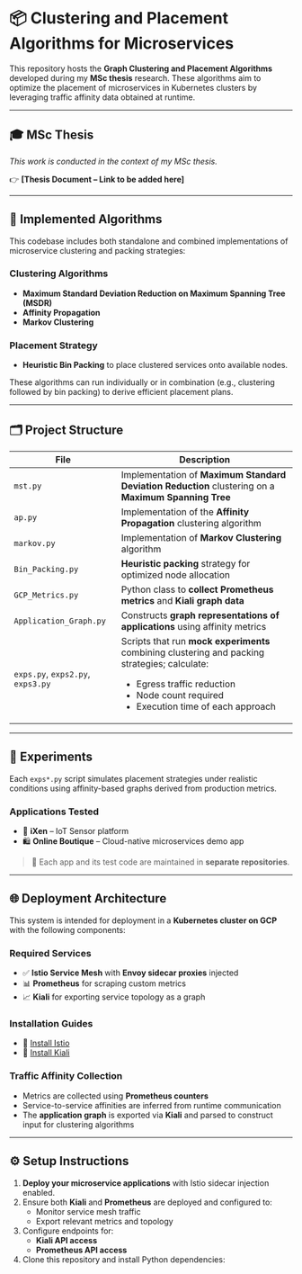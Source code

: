 # 📦 Clustering and Placement Algorithms for Microservices

This repository hosts the **Graph Clustering and Placement Algorithms** developed during my **MSc thesis** research. These algorithms aim to optimize the placement of microservices in Kubernetes clusters by leveraging traffic affinity data obtained at runtime.

---

## 🎓 MSc Thesis

_This work is conducted in the context of my MSc thesis._

👉 **[Thesis Document – Link to be added here]**

---

## 🧠 Implemented Algorithms

This codebase includes both standalone and combined implementations of microservice clustering and packing strategies:

### Clustering Algorithms
- **Maximum Standard Deviation Reduction on Maximum Spanning Tree (MSDR)**
- **Affinity Propagation**
- **Markov Clustering**

### Placement Strategy
- **Heuristic Bin Packing** to place clustered services onto available nodes.

These algorithms can run individually or in combination (e.g., clustering followed by bin packing) to derive efficient placement plans.

---

## 🗂️ Project Structure

| File | Description |
|------|-------------|
| `mst.py` | Implementation of **Maximum Standard Deviation Reduction** clustering on a **Maximum Spanning Tree** |
| `ap.py` | Implementation of the **Affinity Propagation** clustering algorithm |
| `markov.py` | Implementation of **Markov Clustering** algorithm |
| `Bin_Packing.py` | **Heuristic packing** strategy for optimized node allocation |
| `GCP_Metrics.py` | Python class to **collect Prometheus metrics** and **Kiali graph data** |
| `Application_Graph.py` | Constructs **graph representations of applications** using affinity metrics |
| `exps.py`, `exps2.py`, `exps3.py` | Scripts that run **mock experiments** combining clustering and packing strategies; calculate: <ul><li>Egress traffic reduction</li><li>Node count required</li><li>Execution time of each approach</li></ul> |

---

## 🧪 Experiments

Each `exps*.py` script simulates placement strategies under realistic conditions using affinity-based graphs derived from production metrics.

### Applications Tested
- 🧭 **iXen** – IoT Sensor platform
- 🛍️ **Online Boutique** – Cloud-native microservices demo app

> 📁 Each app and its test code are maintained in **separate repositories**.

---

## 🌐 Deployment Architecture

This system is intended for deployment in a **Kubernetes cluster on GCP** with the following components:

### Required Services
- ✅ **Istio Service Mesh** with **Envoy sidecar proxies** injected
- 📊 **Prometheus** for scraping custom metrics
- 📈 **Kiali** for exporting service topology as a graph

### Installation Guides
- 📘 [Install Istio](https://istio.io/latest/docs/setup/install/istioctl/)
- 📘 [Install Kiali](https://kiali.io/docs/installation/installation-guide/)

### Traffic Affinity Collection
- Metrics are collected using **Prometheus counters**
- Service-to-service affinities are inferred from runtime communication
- The **application graph** is exported via **Kiali** and parsed to construct input for clustering algorithms

---

## ⚙️ Setup Instructions

1. **Deploy your microservice applications** with Istio sidecar injection enabled.
2. Ensure both **Kiali** and **Prometheus** are deployed and configured to:
   - Monitor service mesh traffic
   - Export relevant metrics and topology
3. Configure endpoints for:
   - **Kiali API access**
   - **Prometheus API access**
4. Clone this repository and install Python dependencies:
